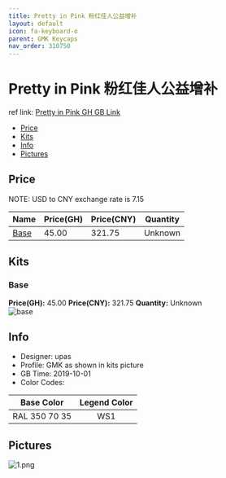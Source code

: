 ```yaml
---
title: Pretty in Pink 粉红佳人公益增补
layout: default
icon: fa-keyboard-o
parent: GMK Keycaps
nav_order: 310750
---
```


# Pretty in Pink 粉红佳人公益增补

ref link: [Pretty in Pink GH GB Link](https://novelkeys.xyz/collections/frontpage/products/gmk-pretty-in-pink-kit-gb)  

* [Price](#price)  
* [Kits](#kits)  
* [Info](#info)  
* [Pictures](#pictures)  


## Price  
NOTE: USD to CNY exchange rate is 7.15

| Name          | Price(GH)    |  Price(CNY) | Quantity |
| ------------- | ------------ |  ---------- | -------- |
|[Base](#base)|45.00|321.75|Unknown|


## Kits  
### Base  
**Price(GH):** 45.00    **Price(CNY):** 321.75    **Quantity:** Unknown  
<img src="{{ 'assets/images/gmk-keycaps/prettyinpink/kits_pics/base.jpg' | relative_url }}" alt="base" class="image featured">


## Info  
* Designer: upas  
* Profile: GMK as shown in kits picture  
* GB Time: 2019-10-01  
* Color Codes:  

| Base Color     | Legend Color
| :-------------: | :------------:
|RAL 350 70 35|WS1

## Pictures  
<img src="{{ 'assets/images/gmk-keycaps/prettyinpink/rendering_pics/1.png' | relative_url }}" alt="1.png" class="image featured">
